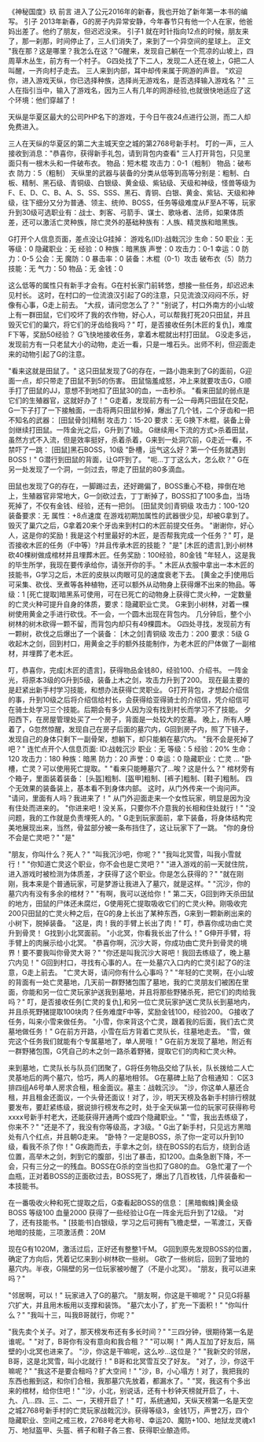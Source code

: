 《神秘国度》玖
前言
进入了公元2016年的新春，我也开始了新年第一本书的编写。
引子
2013年新春，G的房子内异常安静，今年春节只有他一个人在家，他爸妈出差了。他约了朋友，但迟迟没来。
引子1
就在时针指向12点的时候，朋友来了，那一刹那，时间停止了，三人们消失了，来到了一个异空间的星球上。
正文
"我在那？这是哪里？我怎么在这？"G醒来，发现自己躺在一个荒凉的山坡上，四周草木丛生，前方有一个村子。
G四处找了下二人，发现二人还在坡上，G把二人叫醒，一齐向村子走去。
三人来到内部，耳中却传来属于网游的声音。
"欢迎你，进入游戏天纵，你已选择种族，选择尚无游戏名，是否选择输入游戏名？"
三人在指引当中，输入了游戏名，因为三人有几年的网游经验,也就很快地适应了这个环境：他们穿越了！
<!--
这里字写的有点潦草，不知道写的是"九年"还是"几年"，这里就写做"几年"了
-->
天纵是华夏区最大的公司PHP名下的游戏，于今日午夜24点进行公测，而二人却免费进入。
<!--
天纵这个游戏的设定怎么说呢，属于需要戴着VR设备才能游玩的那种虚拟现实网游,妥妥的刀剑神域既视感有木有=—+
-->
三人在天纵的华夏区的第二大主城天空之城的第2768号新手村。
叮的一声，三人接收到消息："恭喜你，获得新手礼包，请到背包内查看"
三人打开背包，只见里面只有一根木头和一件破布衣。
物品：短木棍 攻击力：0-1（粗制）
物品：破布衣 防力：5（粗制）
天纵里的武器与装备的分类从低等到高等分别是：粗制、白板、精制、黑石级、青铜级、白银级、黄金级、紫钻级、天级和神级，怪兽等级为F、E、D、C、B、A、S、SS、SSS、黑石、青铜、白银、黄金、紫钻、天级和神级，往下细分又分为普通、领主、统帅、BOSS，任务等级难度从F至A不等，玩家升到30级可选职业有：战士、刺客、弓箭手、谋士、歌咏者、法师，如果体质差，还可以激活亡灵种族，除亡灵外的基础种族有：人族、精灵族和暗黑族。
<!--
你还别说，当年这些武器装备怪兽和种族分的蛮细，就是后面没什么出场的机会/乐
-->
G打开个人信息页面，差点没让G挂掉：
游戏名(ID):战戟沉沙   生命：50
职业：无   等级：0
隐藏职业：无   经验：0
种族：暗黑族   声誉：0
攻击力：0-1   幸运：0
防力：0-5   公会：无
魔防：0   暴击率：0
装备：木棍（0-1）攻击
     破布衣（5）防力
技能：无   气力：50
物品：无   金钱：0
<!--
说实话后面经常喜欢用个人信息凑字数，我想办法单独展示出来吧
-->
这么低等的属性只有新手才会有。G在村长家门前转悠，想接一些任务，却迟迟未见村长。
这时，在村口的一位流浪汉引起了G的注意，只见流浪汉闷闷不乐，好像有心事，G走上前去。
"大叔，请问您怎么了？"
"别说了，村口外南方的小山坡上有一群田鼠，它们咬坏了我的农作物，好心人，可以帮我打死20只田鼠，并且毁灭它们的巢穴，将它们的牙齿给我吗？"
叮，是否接收任务[木匠的复仇]，难度F下等，奖励50经验？
G飞快地接收任务，拿着木棍就出村打田鼠。
G没走多远，发现前方有一只老鼠大小的动物，走近一看，只是一堆石头。出师不利，但迎面走来的动物引起了G的注意。
<!--
以前一直不会写"迎"这个字，全写错了hh
-->
"看来这就是田鼠了。"
这只田鼠发现了G的存在，一路小跑来到了G的面前，G迎面一点，却只带走了田鼠不到5的伤害。
田鼠恼羞成怒，冲上来就要攻击G，G顺手打了田鼠的JJ，意想不到地扣了田鼠30的血，一击秒杀。
"看来田鼠的弱点是它们的生殖器官，这就好办了！"
G走着，发现前方有一公一母两只田鼠在交配，G一下子打了一下接触面，一击将两只田鼠秒掉，爆出了几个钱，二个牙齿和一把不知名的武器：
[田鼠骨剑]精制
攻击力：15-20   要求：无
G换下木棍，装备上骨剑继续打田鼠。一阵金光之后，G升到了1级。
G继续用<下流的方式>杀着田鼠，虽然方式不入流，但是效率挺好，杀着杀着，G来到一处洞穴前，G走近一看，不禁吓了一跳：
[田鼠]黑石BOSS，10级
"卧槽，运气这么好？第一个任务就遇到BOSS！"
G潜行到田鼠的背面，让G吓到了。
"呃...丁丁这么大，怎么砍？"
G在另一处发现了一个洞，一剑过去，带走了田鼠的80多滴血。
<!--
爆菊/笑
-->
田鼠也发现了G的存在，一脚踢过去，还好踢偏了，BOSS重心不稳，摔倒在地上，生殖器官非常地大，G一剑砍过去，丁丁断掉了，BOSS扣了100多血，当场死掉了，不仅有金钱、经验，还有一把剑。
[田鼠灵剑]青铜级
攻击力：100-120   装备要求：无
属性：+8点速度
在游戏初期加属性的武器很少见，却被G拿到了。
毁灭了巢穴之后，G拿着20来个牙齿来到村口的木匠前提交任务。
"谢谢你，好心人，这是你的奖励！我是这个村里最好的木匠，是否帮我完成一个任务？"
叮，是否接收木匠的任务（F中等）?并且传承木匠的技能？
"是"
[木匠的遗言],到小树林砍40棵树做成棺材并且埋葬木匠。任务奖励：100经验，80金钱
"年轻人，这是我的毕生所学，我现在要传承给你，请张开你的手。"
木匠从衣服中拿出一本木匠的技能书，G学习之后，木匠的皮肤以肉眼可见的速度衰老下去。
[黄金之手]使用后可采集、砍伐、烹煮等各种植物，还可以额外从动物身上获得爆不出来的物品。等级：1
[死亡提取]暗黑系可使用，可在已死亡的动物身上获得亡灵火种，一定数量的亡灵火种可提升自身的体质，要求：隐藏职业亡灵。
G来到小树林，对着一棵树使用黄金之手进行砍伐。不一会，一个圆木出现在背包内。
几分钟后，整个小树林的树木砍得一颗不留，而背包内却只有49棵圆木。
G四处寻找，发现前方有一颗树，砍伐之后爆出了一个装备：
[木之剑]青铜级
攻击力：200   要求：5级
G收起木之剑，回到村口，用黄金之手的额外技能制作，为老木匠的尸体做了一副棺材，并埋葬了老木匠。
<!--
10级 出新手村
30级一转职业，获得宠物
60级 二转职业
30级：加入/创建公会
-->
叮，恭喜你，完成[木匠的遗言]，获得物品金钱80，经验100、介绍书。
一阵金光，将原本3级的G升到5级，装备上木之剑，攻击力升到了200。
现在最主要的是赶紧出新手村学习技能，和想办法获得亡灵职业。
G打开背包，才想起介绍信的事，升到10级之后将介绍信给村长，会获得给亚得骑士的介绍信，凭介绍信可在骑士处学习三个技能。后期会有多少人因为没有找到村长而学习不了技能。
夕阳西下，在房屋管理处买了一个房子，背面是一处较大的空墓。
晚上，所有人睡着了，G忽然惊醒，发现自己在房子后面的墓穴内，G回到房子内，照了下镜子，发现自己的身体只剩下一副骨架，想躺下，却只能躺在墓穴内。
"我不会是死掉了吧？"
连忙点开个人信息页面:
ID:战戟沉沙   职业：无
等级：5   经验：20%
生命：120   攻击力：180
种族：暗黑   防力：20
声誉：0   幸运：0   隐藏职业：亡灵
...
"卧槽，亡灵？可以使用死亡提取。"
"看来只能睡墓穴了...唉？这是什么？"
棺材旁有个箱子，里面装着装备：
[头盔]粗制、[盔甲]粗制、[裤子]粗制、[鞋子]粗制。
四个无效果的装备装上，基本看不到身体内部。
这时，从门外传来一个询问声。
"请问，里面有人吗？我进来了！"
从门外迎面走来一个女性玩家，明显是因为没有住处而进来的。
"你进来吧！没关系，只要你不介意我的长相和住处就行！"
"没问题，我的工作就是负责埋死人的。"
G走到玩家面前，拿下装备，将身体结构完美地展现出来，当然，骨盆部分被一条布挡住了，这让玩家下了一跳。
"你的身份不会是亡灵吧？"
"是"
<!--
沉沙与北冥雪相识的起点
-->
"朋友，你叫什么？死人？"
"叫我沉沙吧，你呢？"
"我叫北冥雪，叫我小雪就行！"
"你知道亡灵这个职业，你不会也是亡灵吧？"
"进入游戏的前一天就住院，进入游戏时被检测为体质差，才获得了这个职业。你是怎么获得的？"
"就在刚刚，我本来是个普通玩家，可是梦游让我进入了墓穴，就是这样。"
"沉沙，你的墓穴内有没有多余的棺材？"
"有啊，我可以送给你！"
第二天，G回到昨天杀田鼠的地方，田鼠的尸体还未腐烂，G使用死亡提取吸收它们的亡灵火种。刚吸收完200只田鼠的亡灵火种之后，在G的身上长出了某种东西，G来到一颗新刷出来的小树下，脱掉装备。
"这是，肉！我的手臂上长出了肉！"
叮，恭喜你成功由亡灵升到骨灵！
G找到小北冥面前。
"小北冥，你看我长出了什么！"
G伸开手臂，将手臂上的肉展示给小北冥。
"恭喜你啊，沉沙大哥，你成功由亡灵升到骨灵的境界！要不要我叫你骨灵大哥？"
"你还是叫我沉沙大哥吧！我回去练级了，晚上墓穴内见！"
G回到村口，寻找有心事的人。在一处墓穴入口内的亡灵引起了G的注意，G走上前去。
"亡灵大哥，请问你有什么心事吗？"
"年轻的亡灵啊，在小山坡的背面有一处亡灵墓地，几天前一群野猪包围了墓地，我的亡灵朋友们被困在里面，你能和另一位亡灵玩家护送我到墓地，并且将那些野猪杀死，把它们的肉给我吗？"
叮，是否接收任务[亡灵的复仇],和另一位亡灵玩家护送亡灵队长到墓地内，并且杀死野猪提取100块肉？任务难度F中等，奖励金钱100，经验200。
G接收了任务，叫来小雪来做任务。
"小雪，你来背这个亡灵，跟着我的后面，我们去亡灵墓地做任务！"
G在前方开路，小雪在后方背着亡灵队长，往墓地走去。
"雪，做完这个任务我们就能有个专属墓地了，单人房哦！"
G在前方发现了墓地，附近有一群野猪包围，G凭自己的木之剑一路杀着野猪，提取它们的肉和亡灵火种。
<!--
两人都是亡灵族
-->
来到墓地，亡灵队长与队员们团聚了，G将任务物品交给了队长，队长拨给二人亡灵基地后的两个墓穴，恰巧，两人的墓地相邻。
G在墓碑上贴了合租通知：
C区3排四组A6号单人房求合租，租金面议。墓主：战戟沉沙。
"沙，你这单人墓还合租，并且租金还面议，一个头骨还面议！对了，沙，明天天榜及各新手村排行榜就要发布，要赶紧练级，据说排行榜发布之时，处于全天纵第一位的玩家可获得称号xxxx号新手村老大，还能获得开通两个或四个隐藏职业。"
"雪，我出去练级了，你来不？"
"还是不了，我没有你等级高，才3级。"
G出了新手村，只见远方黑暗处有八个红点，并且朝G走来。
"卧特？一定是BOSS，杀了你一定可以升到10级，看我不杀了你！"
G疾跑而去，手拿木之剑，绕在BOSS的右后方，绕到合适位置，高举木之剑，刺到它的腹部，引出了暴击，扣1200。血条急剧下降，不一会，只有三分之一的残血。BOSS在G杀的空当也扣了G80的血。
G急忙灌了一个血瓶，正对着BOSS的正面砍过去，BOSS死了，爆出了几百枚钱，几件装备和一本技能书。
<!--
血瓶是新手礼包送的
-->
在一番吸收火种和死亡提取之后，G查看起BOSS的信息：
[黑暗蜘蛛]黄金级BOSS   等级100   血量2000
获得了一些经验让G在一阵金光后升到了12级。
"对了，还有技能书。"
[技能书]白银级，学习之后可拥有飞檐走壁，一苇渡江，天昏地暗的技能，三项激活费：20M
<!--
这里的货币缩写成M，具体换算规则我也忘了，毕竟7年过去了hh
-->
现在G有1020M，激活过后，正好还有整整1千M。
G回到原先发现BOSS的位置，确定了方向后，凭着记忆来到小树林砍一些树。
G砍了一些树后，回到了营地的墓穴内。半夜，G隔壁的另一位玩家被吵醒了（不是小北冥）。
"朋友，我可以进来吗？"
<!--
我的很大，你忍一下（不是）
-->
"邻居啊，可以！"
玩家进入了G的墓穴。
"朋友啊，你这是干嘛呢？"
只见G将墓穴扩大，并且用木板用以支撑和装饰。
"墓穴太小了，扩充一下面积！"
"你叫什么？"
"我叫十三，叫我B哥就行，你呢？"
<!--
社会我B哥
人狠话不多
-->
"我先卖个关子。对了，那天榜发布还有多长时间？"
"三四分钟，很期待第一名是谁呢。"
"对了，B哥你有没有意向和我合租？"
"可以啊！"
两人互加了好友后，隔壁的小北冥也进来了。
"沙，你这是干嘛呢，这么吵...这位是？"
"我新交的邻居，B哥，这是北冥雪，叫小北就行！"
B哥和北冥雪互交了好友。
"对了，沙，你这干嘛呢？"
"我这不是要合租吗？扩大空间！"
"沙，B，小心塌方！对了，我把我的东西也搬到这，和你们合租，我那墓穴先放着，都漏水了。"
"冥，我这有个多出来的棺材，给你住吧！"
"沙，小北，别说话，还有十秒钟天榜就开启了，十、九、八...四、三、二、一，天榜开启了！"
叮，系统通知，天纵天榜第一名是天空之城2768号新手村的亡灵玩家战戟沉沙。获得等级3，金钱1万，声誉2万，四个隐藏职业、空间之戒三枚，2768号老大称号、幸运20、魔防+100、地狱龙灵魂x1万、地狱盔甲、头盔、裤子和鞋子各三套、获得职业酿造师。
<!--
怎么说呢，前期写小说真的没什么经验，写着写着就成爽文了，尤其是后面主角一刀伤害高到天际，还喜欢扮猪吃老虎，我都看不下去了=_=
-->

